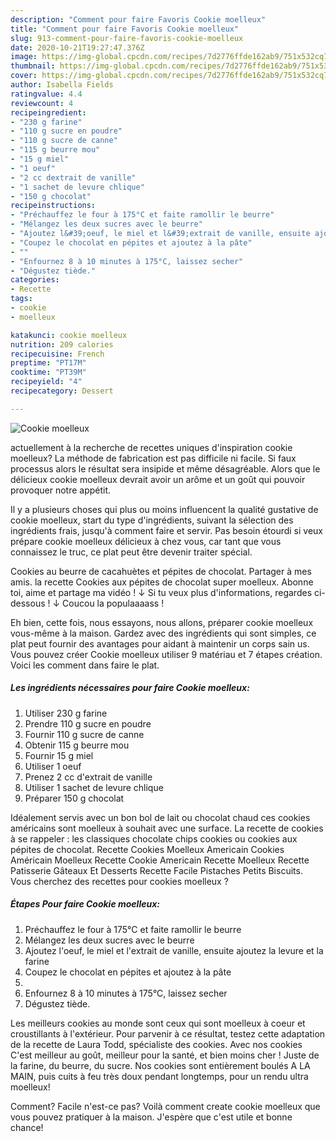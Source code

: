 ```yaml
---
description: "Comment pour faire Favoris Cookie moelleux"
title: "Comment pour faire Favoris Cookie moelleux"
slug: 913-comment-pour-faire-favoris-cookie-moelleux
date: 2020-10-21T19:27:47.376Z
image: https://img-global.cpcdn.com/recipes/7d2776ffde162ab9/751x532cq70/cookie-moelleux-photo-principale-de-la-recette.jpg
thumbnail: https://img-global.cpcdn.com/recipes/7d2776ffde162ab9/751x532cq70/cookie-moelleux-photo-principale-de-la-recette.jpg
cover: https://img-global.cpcdn.com/recipes/7d2776ffde162ab9/751x532cq70/cookie-moelleux-photo-principale-de-la-recette.jpg
author: Isabella Fields
ratingvalue: 4.4
reviewcount: 4
recipeingredient:
- "230 g farine"
- "110 g sucre en poudre"
- "110 g sucre de canne"
- "115 g beurre mou"
- "15 g miel"
- "1 oeuf"
- "2 cc dextrait de vanille"
- "1 sachet de levure chlique"
- "150 g chocolat"
recipeinstructions:
- "Préchauffez le four à 175°C et faite ramollir le beurre"
- "Mélangez les deux sucres avec le beurre"
- "Ajoutez l&#39;oeuf, le miel et l&#39;extrait de vanille, ensuite ajoutez la levure et la farine"
- "Coupez le chocolat en pépites et ajoutez à la pâte"
- ""
- "Enfournez 8 à 10 minutes à 175°C, laissez secher"
- "Dégustez tiède."
categories:
- Recette
tags:
- cookie
- moelleux

katakunci: cookie moelleux 
nutrition: 209 calories
recipecuisine: French
preptime: "PT17M"
cooktime: "PT39M"
recipeyield: "4"
recipecategory: Dessert

---
```



![Cookie moelleux](https://img-global.cpcdn.com/recipes/7d2776ffde162ab9/751x532cq70/cookie-moelleux-photo-principale-de-la-recette.jpg)

actuellement à la recherche de recettes uniques d'inspiration cookie moelleux? La méthode de fabrication est pas difficile ni facile. Si faux processus alors le résultat sera insipide et même désagréable. Alors que le délicieux cookie moelleux devrait avoir un arôme et un goût qui pouvoir provoquer notre appétit.

Il y a plusieurs choses qui plus ou moins influencent la qualité gustative de cookie moelleux, start du type d'ingrédients, suivant la sélection des ingrédients frais, jusqu'à comment faire et servir. Pas besoin étourdi si veux prépare cookie moelleux délicieux à chez vous, car tant que vous connaissez le truc, ce plat peut être devenir traiter spécial.

Cookies au beurre de cacahuètes et pépites de chocolat. Partager à mes amis. la recette Cookies aux pépites de chocolat super moelleux. Abonne toi, aime et partage ma vidéo ! ↓ Si tu veux plus d&#39;informations, regardes ci-dessous ! ↓ Coucou la populaaaass !


Eh bien, cette fois, nous essayons, nous allons, préparer cookie moelleux vous-même à la maison. Gardez avec des ingrédients qui sont simples, ce plat peut fournir des avantages pour aidant à maintenir un corps sain us. Vous pouvez créer Cookie moelleux utiliser 9 matériau et 7 étapes création. Voici les comment dans faire le plat.

<!--inarticleads1-->

##### Les ingrédients nécessaires pour faire Cookie moelleux:

1. Utiliser 230 g farine
1. Prendre 110 g sucre en poudre
1. Fournir 110 g sucre de canne
1. Obtenir 115 g beurre mou
1. Fournir 15 g miel
1. Utiliser 1 oeuf
1. Prenez 2 cc d&#39;extrait de vanille
1. Utiliser 1 sachet de levure chlique
1. Préparer 150 g chocolat


Idéalement servis avec un bon bol de lait ou chocolat chaud ces cookies américains sont moelleux à souhait avec une surface. La recette de cookies à se rappeler : les classiques chocolate chips cookies ou cookies aux pépites de chocolat. Recette Cookies Moelleux Americain Cookies Américain Moelleux Recette Cookie Americain Recette Moelleux Recette Patisserie Gâteaux Et Desserts Recette Facile Pistaches Petits Biscuits. Vous cherchez des recettes pour cookies moelleux ? 

<!--inarticleads2-->

##### Étapes Pour faire Cookie moelleux:

1. Préchauffez le four à 175°C et faite ramollir le beurre
1. Mélangez les deux sucres avec le beurre
1. Ajoutez l&#39;oeuf, le miel et l&#39;extrait de vanille, ensuite ajoutez la levure et la farine
1. Coupez le chocolat en pépites et ajoutez à la pâte
1. 
1. Enfournez 8 à 10 minutes à 175°C, laissez secher
1. Dégustez tiède.


Les meilleurs cookies au monde sont ceux qui sont moelleux à coeur et croustillants à l&#39;extérieur. Pour parvenir à ce résultat, testez cette adaptation de la recette de Laura Todd, spécialiste des cookies. Avec nos cookies C&#39;est meilleur au goût, meilleur pour la santé, et bien moins cher ! Juste de la farine, du beurre, du sucre. Nos cookies sont entièrement boulés A LA MAIN, puis cuits à feu très doux pendant longtemps, pour un rendu ultra moelleux! 


Comment? Facile n'est-ce pas? Voilà comment create cookie moelleux que vous pouvez pratiquer à la maison. J'espère que c'est utile et bonne chance!
